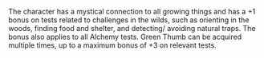 The character has a mystical connection to all growing things and has a +1 bonus on tests related to challenges in the wilds, such as orienting in the woods, finding food and shelter, and detecting/ avoiding natural traps. The bonus also applies to all Alchemy tests. Green Thumb can be acquired multiple times, up to a maximum bonus of +3 on relevant tests.
